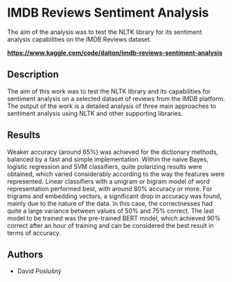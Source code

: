 # IMDB Reviews Sentiment Analysis
The aim of the analysis was to test the NLTK library for its sentiment analysis capabilities on the IMDB Reviews dataset.

**https://www.kaggle.com/code/daiton/imdb-reviews-sentiment-analysis**

## Description
The aim of this work was to test the NLTK library and its capabilities for sentiment analysis on a selected dataset of reviews from the IMDB platform. The output of the work is a detailed analysis of three main approaches to sentiment analysis using NLTK and other supporting libraries.

## Results
Weaker accuracy (around 65%) was achieved for the dictionary methods, balanced by a fast and simple implementation. Within the naive Bayes, logistic regression and SVM classifiers, quite polarizing results were obtained, which varied considerably according to the way the features were represented. Linear classifiers with a unigram or bigram model of word representation performed best, with around 80% accuracy or more. For trigrams and embedding vectors, a significant drop in accuracy was found, mainly due to the nature of the data. In this case, the correctnesses had quite a large variance between values of 50% and 75% correct. The last model to be trained was the pre-trained BERT model, which achieved 90% correct after an hour of training and can be considered the best result in terms of accuracy.

## Authors
* David Poslušný
